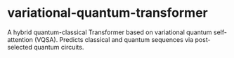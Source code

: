 # variational-quantum-transformer
A hybrid quantum-classical Transformer based on variational quantum self-attention (VQSA). Predicts classical and quantum sequences via post-selected quantum circuits.
